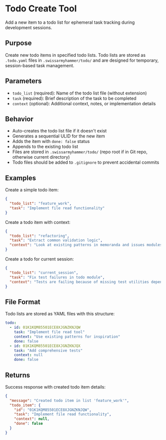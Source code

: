 # Todo Create Tool

Add a new item to a todo list for ephemeral task tracking during development sessions.

## Purpose
Create new todo items in specified todo lists. Todo lists are stored as `.todo.yaml` files in `.swissarmyhammer/todo/` and are designed for temporary, session-based task management.

## Parameters

- `todo_list` (required): Name of the todo list file (without extension)
- `task` (required): Brief description of the task to be completed
- `context` (optional): Additional context, notes, or implementation details

## Behavior

- Auto-creates the todo list file if it doesn't exist
- Generates a sequential ULID for the new item
- Adds the item with `done: false` status
- Appends to the existing todo list
- Files are stored in `.swissarmyhammer/todo/` (repo root if in Git repo, otherwise current directory)
- Todo files should be added to `.gitignore` to prevent accidental commits

## Examples

Create a simple todo item:
```json
{
  "todo_list": "feature_work",
  "task": "Implement file read functionality"
}
```

Create a todo item with context:
```json
{
  "todo_list": "refactoring",
  "task": "Extract common validation logic",
  "context": "Look at existing patterns in memoranda and issues modules"
}
```

Create a todo for current session:
```json
{
  "todo_list": "current_session",
  "task": "Fix test failures in todo module",
  "context": "Tests are failing because of missing test utilities dependency"
}
```

## File Format

Todo lists are stored as YAML files with this structure:
```yaml
todo:
  - id: 01K1KQM85501ECE8XJGNZKNJQW
    task: "Implement file read tool"
    context: "Use existing patterns for inspiration"
    done: false
  - id: 01K1KQM85501ECE8XJGNZKNJQX
    task: "Add comprehensive tests"
    context: null
    done: false
```

## Returns

Success response with created todo item details:
```json
{
  "message": "Created todo item in list 'feature_work'",
  "todo_item": {
    "id": "01K1KQM85501ECE8XJGNZKNJQW",
    "task": "Implement file read functionality",
    "context": null,
    "done": false
  }
}
```